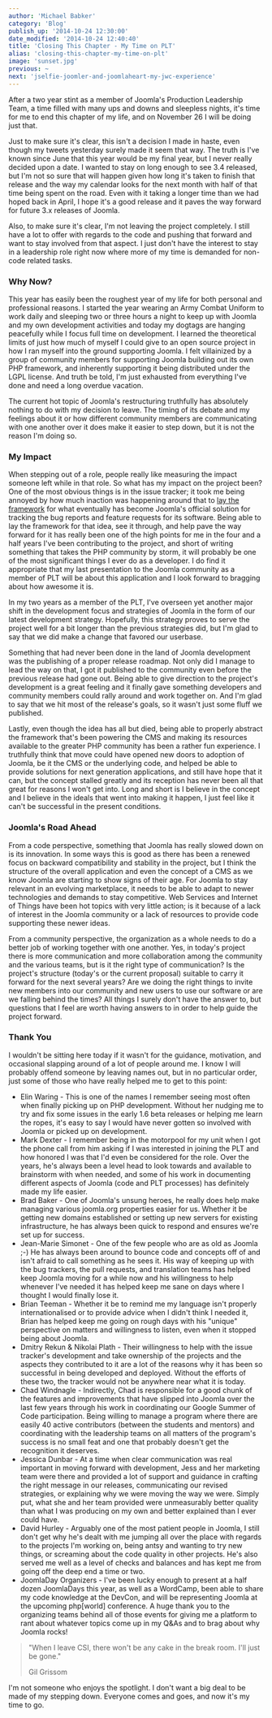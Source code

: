 ```yaml
---
author: 'Michael Babker'
category: 'Blog'
publish_up: '2014-10-24 12:30:00'
date_modified: '2014-10-24 12:40:40'
title: 'Closing This Chapter - My Time on PLT'
alias: 'closing-this-chapter-my-time-on-plt'
image: 'sunset.jpg'
previous: ~
next: 'jselfie-joomler-and-joomlaheart-my-jwc-experience'
---
```


<p>After a two year stint as a member of Joomla's Production Leadership Team, a time filled with many ups and downs and sleepless nights, it's time for me to end this chapter of my life, and on November 26 I will be doing just that.</p>
<p>Just to make sure it's clear, this isn't a decision I made in haste, even though my tweets yesterday surely made it seem that way. The truth is I've known since June that this year would be my final year, but I never really decided upon a date. I wanted to stay on long enough to see 3.4 released, but I'm not so sure that will happen given how long it's taken to finish that release and the way my calendar looks for the next month with half of that time being spent on the road. Even with it taking a longer time than we had hoped back in April, I hope it's a good release and it paves the way forward for future 3.x releases of Joomla.</p>
<p>Also, to make sure it's clear, I'm not leaving the project completely. I still have a lot to offer with regards to the code and pushing that forward and want to stay involved from that aspect. I just don't have the interest to stay in a leadership role right now where more of my time is demanded for non-code related tasks.</p>
<h3>Why Now?</h3>
<p>This year has easily been the roughest year of my life for both personal and professional reasons. I started the year wearing an Army Combat Uniform to work daily and sleeping two or three hours a night to keep up with Joomla and my own development activities and today my dogtags are hanging peacefully while I focus full time on development. I learned the theoretical limits of just how much of myself I could give to an open source project in how I ran myself into the ground supporting Joomla. I felt villainized by a group of community members for supporting Joomla building out its own PHP framework, and inherently supporting it being distributed under the LGPL license. And truth be told, I'm just exhausted from everything I've done and need a long overdue vacation.</p>
<p>The current hot topic of Joomla's restructuring truthfully has absolutely nothing to do with my decision to leave. The timing of its debate and my feelings about it or how different community members are communicating with one another over it does make it easier to step down, but it is not the reason I'm doing so.</p>
<h3>My Impact</h3>
<p>When stepping out of a role, people really like measuring the impact someone left while in that role. So what has my impact on the project been? One of the most obvious things is in the issue tracker; it took me being annoyed by how much inaction was happening around that to <a href="https://github.com/joomla/jissues/commit/0d24a4dd7de65210792483615728b7965aa44024" rel="nofollow">lay the framework</a> for what eventually has become Joomla's official solution for tracking the bug reports and feature requests for its software. Being able to lay the framework for that idea, see it through, and help pave the way forward for it has really been one of the high points for me in the four and a half years I've been contributing to the project, and short of writing something that takes the PHP community by storm, it will probably be one of the most significant things I ever do as a developer. I do find it appropriate that my last presentation to the Joomla community as a member of PLT will be about this application and I look forward to bragging about how awesome it is.</p>
<p>In my two years as a member of the PLT, I've overseen yet another major shift in the development focus and strategies of Joomla in the form of our latest development strategy. Hopefully, this strategy proves to serve the project well for a bit longer than the previous strategies did, but I'm glad to say that we did make a change that favored our userbase.</p>
<p>Something that had never been done in the land of Joomla development was the publishing of a proper release roadmap. Not only did I manage to lead the way on that, I got it published to the community even before the previous release had gone out. Being able to give direction to the project's development is a great feeling and it finally gave something developers and community members could rally around and work together on. And I'm glad to say that we hit most of the release's goals, so it wasn't just some fluff we published.</p>
<p>Lastly, even though the idea has all but died, being able to properly abstract the framework that's been powering the CMS and making its resources available to the greater PHP community has been a rather fun experience. I truthfully think that move could have opened new doors to adoption of Joomla, be it the CMS or the underlying code, and helped be able to provide solutions for next generation applications, and still have hope that it can, but the concept stalled greatly and its reception has never been all that great for reasons I won't get into. Long and short is I believe in the concept and I believe in the ideals that went into making it happen, I just feel like it can't be successful in the present conditions.</p>
<h3>Joomla's Road Ahead</h3>
<p>From a code perspective, something that Joomla has really slowed down on is its innovation. In some ways this is good as there has been a renewed focus on backward compatibility and stability in the project, but I think the structure of the overall application and even the concept of a CMS as we know Joomla are starting to show signs of their age. For Joomla to stay relevant in an evolving marketplace, it needs to be able to adapt to newer technologies and demands to stay competitive. Web Services and Internet of Things have been hot topics with very little action; is it because of a lack of interest in the Joomla community or a lack of resources to provide code supporting these newer ideas.</p>
<p>From a community perspective, the organization as a whole needs to do a better job of working together with one another. Yes, in today's project there is more communication and more collaboration among the community and the various teams, but is it the right type of communication? Is the project's structure (today's or the current proposal) suitable to carry it forward for the next several years? Are we doing the right things to invite new members into our community and new users to use our software or are we falling behind the times? All things I surely don't have the answer to, but questions that I feel are worth having answers to in order to help guide the project forward.</p>
<h3>Thank You</h3>
<p>I wouldn't be sitting here today if it wasn't for the guidance, motivation, and occasional slapping around of a lot of people around me. I know I will probably offend someone by leaving names out, but in no particular order, just some of those who have really helped me to get to this point:</p>
<ul>
<li>Elin Waring - This is one of the names I remember seeing most often when finally picking up on PHP development. Without her nudging me to try and fix some issues in the early 1.6 beta releases or helping me learn the ropes, it's easy to say I would have never gotten so involved with Joomla or picked up on development.</li>
<li>Mark Dexter - I remember being in the motorpool for my unit when I got the phone call from him asking if I was interested in joining the PLT and how honored I was that I'd even be considered for the role. Over the years, he's always been a level head to look towards and available to brainstorm with when needed, and some of his work in documenting different aspects of Joomla (code and PLT processes) has definitely made my life easier.</li>
<li>Brad Baker - One of Joomla's unsung heroes, he really does help make managing various joomla.org properties easier for us. Whether it be getting new domains established or setting up new servers for existing infrastructure, he has always been quick to respond and ensures we're set up for success.</li>
<li>Jean-Marie Simonet - One of the few people who are as old as Joomla ;-) He has always been around to bounce code and concepts off of and isn't afraid to call something as he sees it. His way of keeping up with the bug trackers, the pull requests, and translation teams has helped keep Joomla moving for a while now and his willingness to help whenever I've needed it has helped keep me sane on days where I thought I would finally lose it.</li>
<li>Brian Teeman - Whether it be to remind me my language isn't properly internationalised or to provide advice when I didn't think I needed it, Brian has helped keep me going on rough days with his "unique" perspective on matters and willingness to listen, even when it stopped being about Joomla.</li>
<li>Dmitry Rekun &amp; Nikolai Plath - Their willingness to help with the issue tracker's development and take ownership of the projects and the aspects they contributed to it are a lot of the reasons why it has been so successful in being developed and deployed. Without the efforts of these two, the tracker would not be anywhere near what it is today.</li>
<li>Chad Windnagle - Indirectly, Chad is responsible for a good chunk of the features and improvements that have slipped into Joomla over the last few years through his work in coordinating our Google Summer of Code participation. Being willing to manage a program where there are easily 40 active contributors (between the students and mentors) and coordinating with the leadership teams on all matters of the program's success is no small feat and one that probably doesn't get the recognition it deserves.</li>
<li>Jessica Dunbar - At a time when clear communication was real important in moving forward with development, Jess and her marketing team were there and provided a lot of support and guidance in crafting the right message in our releases, communicating our revised strategies, or explaining why we were moving the way we were. Simply put, what she and her team provided were unmeasurably better quality than what I was producing on my own and better explained than I ever could have.</li>
<li>David Hurley - Arguably one of the most patient people in Joomla, I still don't get why he's dealt with me jumping all over the place with regards to the projects I'm working on, being antsy and wanting to try new things, or screaming about the code quality in other projects. He's also served me well as a level of checks and balances and has kept me from going off the deep end a time or two.</li>
<li>JoomlaDay Organizers - I've been lucky enough to present at a half dozen JoomlaDays this year, as well as a WordCamp, been able to share my code knowledge at the DevCon, and will be representing Joomla at the upcoming php[world] conference. A huge thank you to the organizing teams behind all of those events for giving me a platform to rant about whatever topics come up in my Q&amp;As and to brag about why Joomla rocks!</li>
</ul>
<blockquote>
<p>"When I leave CSI, there won't be any cake in the break room. I'll just be gone."</p>
<p>Gil Grissom</p>
</blockquote>
<p>I'm not someone who enjoys the spotlight. I don't want a big deal to be made of my stepping down. Everyone comes and goes, and now it's my time to go.</p>
